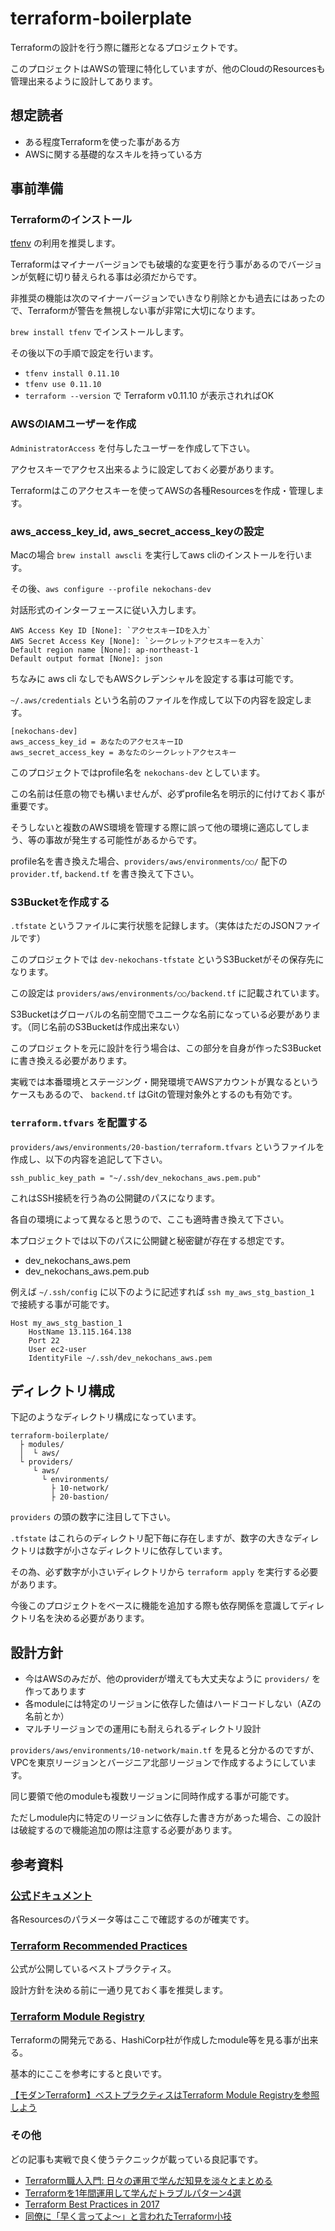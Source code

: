 # terraform-boilerplate
Terraformの設計を行う際に雛形となるプロジェクトです。

このプロジェクトはAWSの管理に特化していますが、他のCloudのResourcesも管理出来るように設計してあります。

## 想定読者

- ある程度Terraformを使った事がある方
- AWSに関する基礎的なスキルを持っている方

## 事前準備

### Terraformのインストール
[tfenv](https://github.com/Zordrak/tfenv/blob/master/README.md) の利用を推奨します。

Terraformはマイナーバージョンでも破壊的な変更を行う事があるのでバージョンが気軽に切り替えられる事は必須だからです。

非推奨の機能は次のマイナーバージョンでいきなり削除とかも過去にはあったので、Terraformが警告を無視しない事が非常に大切になります。

`brew install tfenv` でインストールします。

その後以下の手順で設定を行います。

- `tfenv install 0.11.10`
- `tfenv use 0.11.10`
- `terraform --version` で Terraform v0.11.10 が表示されればOK

### AWSのIAMユーザーを作成

`AdministratorAccess` を付与したユーザーを作成して下さい。

アクセスキーでアクセス出来るように設定しておく必要があります。

Terraformはこのアクセスキーを使ってAWSの各種Resourcesを作成・管理します。

### aws_access_key_id, aws_secret_access_keyの設定

Macの場合 `brew install awscli` を実行してaws cliのインストールを行います。

その後、`aws configure --profile nekochans-dev`

対話形式のインターフェースに従い入力します。

```
AWS Access Key ID [None]: `アクセスキーIDを入力`
AWS Secret Access Key [None]: `シークレットアクセスキーを入力`
Default region name [None]: ap-northeast-1
Default output format [None]: json
```

ちなみに aws cli なしでもAWSクレデンシャルを設定する事は可能です。

`~/.aws/credentials` という名前のファイルを作成して以下の内容を設定します。

```
[nekochans-dev]
aws_access_key_id = あなたのアクセスキーID
aws_secret_access_key = あなたのシークレットアクセスキー
```

このプロジェクトではprofile名を `nekochans-dev` としています。

この名前は任意の物でも構いませんが、必ずprofile名を明示的に付けておく事が重要です。

そうしないと複数のAWS環境を管理する際に誤って他の環境に適応してしまう、等の事故が発生する可能性があるからです。

profile名を書き換えた場合、`providers/aws/environments/○○/` 配下の `provider.tf`, `backend.tf` を書き換えて下さい。

### S3Bucketを作成する

`.tfstate` というファイルに実行状態を記録します。（実体はただのJSONファイルです）

このプロジェクトでは `dev-nekochans-tfstate` というS3Bucketがその保存先になります。

この設定は `providers/aws/environments/○○/backend.tf` に記載されています。

S3Bucketはグローバルの名前空間でユニークな名前になっている必要があります。（同じ名前のS3Bucketは作成出来ない）

このプロジェクトを元に設計を行う場合は、この部分を自身が作ったS3Bucketに書き換える必要があります。

実戦では本番環境とステージング・開発環境でAWSアカウントが異なるというケースもあるので、 `backend.tf` はGitの管理対象外とするのも有効です。

### `terraform.tfvars` を配置する

`providers/aws/environments/20-bastion/terraform.tfvars` というファイルを作成し、以下の内容を追記して下さい。

```
ssh_public_key_path = "~/.ssh/dev_nekochans_aws.pem.pub"
```

これはSSH接続を行う為の公開鍵のパスになります。

各自の環境によって異なると思うので、ここも適時書き換えて下さい。

本プロジェクトでは以下のパスに公開鍵と秘密鍵が存在する想定です。

- dev_nekochans_aws.pem
- dev_nekochans_aws.pem.pub

例えば `~/.ssh/config` に以下のように記述すれば `ssh my_aws_stg_bastion_1` で接続する事が可能です。

```
Host my_aws_stg_bastion_1
    HostName 13.115.164.138
    Port 22
    User ec2-user
    IdentityFile ~/.ssh/dev_nekochans_aws.pem
```

## ディレクトリ構成

下記のようなディレクトリ構成になっています。

```
terraform-boilerplate/
  ├ modules/
  │  └ aws/
  └ providers/
     └ aws/
       └ environments/
         ├ 10-network/
         ├ 20-bastion/
```

`providers` の頭の数字に注目して下さい。

`.tfstate` はこれらのディレクトリ配下毎に存在しますが、数字の大きなディレクトリは数字が小さなディレクトリに依存しています。

その為、必ず数字が小さいディレクトリから `terraform apply` を実行する必要があります。

今後このプロジェクトをベースに機能を追加する際も依存関係を意識してディレクトリ名を決める必要があります。

## 設計方針

- 今はAWSのみだが、他のproviderが増えても大丈夫なように `providers/` を作ってあります
- 各moduleには特定のリージョンに依存した値はハードコードしない（AZの名前とか）
- マルチリージョンでの運用にも耐えられるディレクトリ設計

`providers/aws/environments/10-network/main.tf` を見ると分かるのですが、VPCを東京リージョンとバージニア北部リージョンで作成するようにしています。

同じ要領で他のmoduleも複数リージョンに同時作成する事が可能です。

ただしmodule内に特定のリージョンに依存した書き方があった場合、この設計は破綻するので機能追加の際は注意する必要があります。

## 参考資料

### [公式ドキュメント](https://www.terraform.io/docs/providers/aws/index.html)

各Resourcesのパラメータ等はここで確認するのが確実です。

### [Terraform Recommended Practices](https://www.terraform.io/docs/enterprise/guides/recommended-practices/index.html)

公式が公開しているベストプラクティス。

設計方針を決める前に一通り見ておく事を推奨します。

### [Terraform Module Registry](https://registry.terraform.io/)

Terraformの開発元である、HashiCorp社が作成したmodule等を見る事が出来る。

基本的にここを参考にすると良いです。

[【モダンTerraform】ベストプラクティスはTerraform Module Registryを参照しよう](http://febc-yamamoto.hatenablog.jp/entry/2018/02/01/090046)

### その他

どの記事も実戦で良く使うテクニックが載っている良記事です。

- [Terraform職人入門: 日々の運用で学んだ知見を淡々とまとめる](https://qiita.com/minamijoyo/items/1f57c62bed781ab8f4d7)
- [Terraformを1年間運用して学んだトラブルパターン4選](https://medium.com/eureka-engineering/terraform%E3%82%921%E5%B9%B4%E9%96%93%E9%81%8B%E7%94%A8%E3%81%97%E3%81%A6%E5%AD%A6%E3%82%93%E3%81%A0%E3%83%88%E3%83%A9%E3%83%96%E3%83%AB%E3%83%91%E3%82%BF%E3%83%BC%E3%83%B34%E9%81%B8-f31b751a14e6)
- [Terraform Best Practices in 2017](https://qiita.com/shogomuranushi/items/e2f3ff3cfdcacdd17f99)
- [同僚に「早く言ってよ〜」と言われたTerraform小技](https://blog.grasys.io/post/kyouhei/tips-of-terraform_target-and-ignore_changes-and-plugin-dir/)
